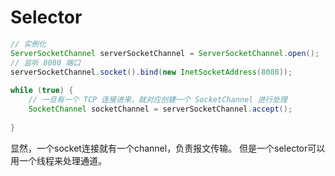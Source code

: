 #  Selector
```java
// 实例化
ServerSocketChannel serverSocketChannel = ServerSocketChannel.open();
// 监听 8080 端口
serverSocketChannel.socket().bind(new InetSocketAddress(8080));
 
while (true) {
    // 一旦有一个 TCP 连接进来，就对应创建一个 SocketChannel 进行处理
    SocketChannel socketChannel = serverSocketChannel.accept();
    
}
```
显然，一个socket连接就有一个channel，负责报文传输。
但是一个selector可以用一个线程来处理通道。